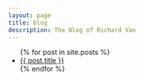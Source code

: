 ```yaml
---
layout: page
title: blog
description: The Blog of Richard Van
---
```



<ul>
  {% for post in site.posts %}
    <li>
      <a href="{{ post.url }}">{{ post.title }}</a>
    </li>
  {% endfor %}
</ul>



<!--
### Ideas to write about

- My experience of quitting my job and traveling the world
- My experience unplugging from technology while traveling
- My experience with Windows -> Mac-->
